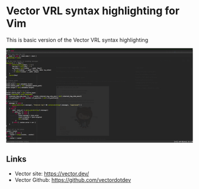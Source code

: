 Vector VRL syntax highlighting for Vim
=========================================

This is basic version of the Vector VRL syntax highlighting

![Alt text](/screen/screen.png "Example screenshot")

## Links
* Vector site: https://vector.dev/
* Vector Github: https://github.com/vectordotdev